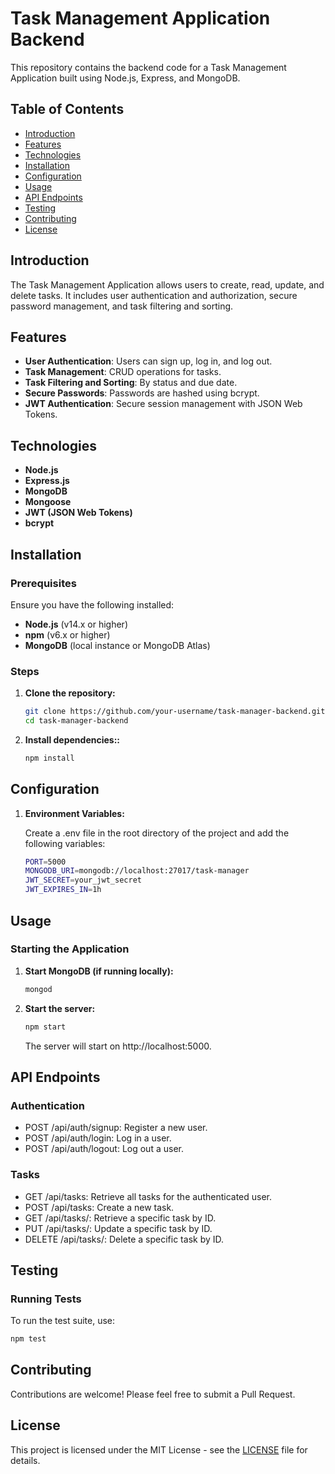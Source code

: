 # Task Management Application Backend

This repository contains the backend code for a Task Management Application built using Node.js, Express, and MongoDB.

## Table of Contents

- [Introduction](#introduction)
- [Features](#features)
- [Technologies](#technologies)
- [Installation](#installation)
- [Configuration](#configuration)
- [Usage](#usage)
- [API Endpoints](#api-endpoints)
- [Testing](#testing)
- [Contributing](#contributing)
- [License](#license)

## Introduction

The Task Management Application allows users to create, read, update, and delete tasks. It includes user authentication and authorization, secure password management, and task filtering and sorting.

## Features

- **User Authentication**: Users can sign up, log in, and log out.
- **Task Management**: CRUD operations for tasks.
- **Task Filtering and Sorting**: By status and due date.
- **Secure Passwords**: Passwords are hashed using bcrypt.
- **JWT Authentication**: Secure session management with JSON Web Tokens.

## Technologies

- **Node.js**
- **Express.js**
- **MongoDB**
- **Mongoose**
- **JWT (JSON Web Tokens)**
- **bcrypt**

## Installation

### Prerequisites

Ensure you have the following installed:

- **Node.js** (v14.x or higher)
- **npm** (v6.x or higher)
- **MongoDB** (local instance or MongoDB Atlas)

### Steps

1. **Clone the repository:**

   ```bash
   git clone https://github.com/your-username/task-manager-backend.git
   cd task-manager-backend
   ```

2. **Install dependencies::**

   ```bash
   npm install
   ```

## Configuration

1. **Environment Variables:**

    Create a .env file in the root directory of the project and add the following variables:

   ```bash
   PORT=5000
   MONGODB_URI=mongodb://localhost:27017/task-manager
   JWT_SECRET=your_jwt_secret
   JWT_EXPIRES_IN=1h
   ```

## Usage

### Starting the Application

1. **Start MongoDB (if running locally):**

   ```bash
   mongod
   ```

2. **Start the server:**

   ```bash
   npm start
   ```

    The server will start on http://localhost:5000.

## API Endpoints

### Authentication

- POST /api/auth/signup: Register a new user.
- POST /api/auth/login: Log in a user.
- POST /api/auth/logout: Log out a user.

### Tasks

- GET /api/tasks: Retrieve all tasks for the authenticated user.
- POST /api/tasks: Create a new task.
- GET /api/tasks/: Retrieve a specific task by ID.
- PUT /api/tasks/: Update a specific task by ID.
- DELETE /api/tasks/: Delete a specific task by ID.

## Testing

### Running Tests

   To run the test suite, use:

   ```bash
   npm test
   ```

## Contributing

Contributions are welcome! Please feel free to submit a Pull Request.

## License

This project is licensed under the MIT License - see the [LICENSE]() file for details.